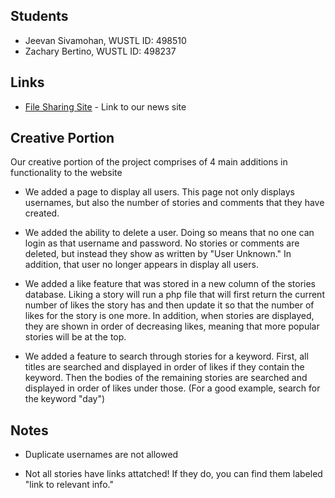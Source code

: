 ## Students
- Jeevan Sivamohan, WUSTL ID: 498510
- Zachary Bertino, WUSTL ID: 498237

## Links
- [File Sharing Site](http://ec2-54-164-69-76.compute-1.amazonaws.com/~zachBert/module_3_group/News_page.php?) - Link to our news site

## Creative Portion
Our creative portion of the project comprises of 4 main additions in functionality to the website

- We added a page to display all users. This page not only displays usernames, but also the number of stories and comments that they have created.

- We added the ability to delete a user. Doing so means that no one can login as that username and password. No stories or comments are deleted, but instead they show as written by "User Unknown." In addition, that user no longer appears in display all users.

- We added a like feature that was stored in a new column of the stories database. Liking a story will run a php file that will first return the current number of likes the story has and then update it so that the number of likes for the story is one more. In addition, when stories are displayed, they are shown in order of decreasing likes, meaning that more popular stories will be at the top.

- We added a feature to search through stories for a keyword. First, all titles are searched and displayed in order of likes if they contain the keyword. Then the bodies of the remaining stories are searched and displayed in order of likes under those. (For a good example, search for the keyword "day")

## Notes

- Duplicate usernames are not allowed

- Not all stories have links attatched! If they do, you can find them labeled "link to relevant info."

